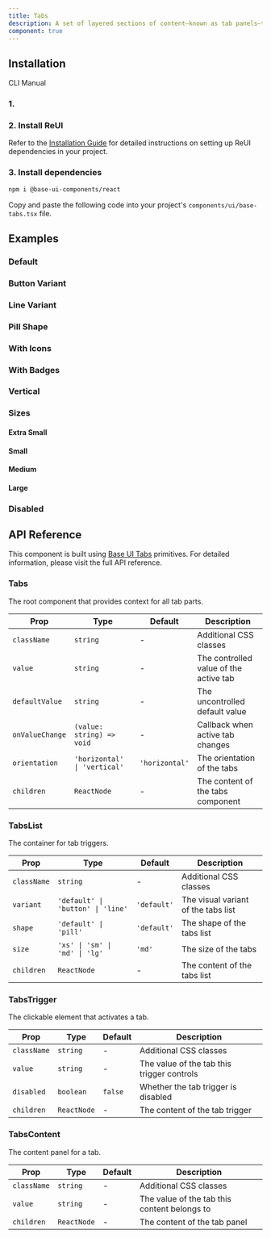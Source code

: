 ```yaml
---
title: Tabs
description: A set of layered sections of content—known as tab panels—that are displayed one at a time. Built on top of Base UI Tabs component.
component: true
---
```


## Installation

  CLI
  Manual

### 1. 

### 2. Install ReUI

Refer to the [Installation Guide](/docs/installation) for detailed instructions on setting up ReUI dependencies in your project.

### 3. Install dependencies

```bash
npm i @base-ui-components/react
```

Copy and paste the following code into your project's `components/ui/base-tabs.tsx` file.

## Examples

### Default

### Button Variant

### Line Variant

### Pill Shape

### With Icons

### With Badges

### Vertical

### Sizes

#### Extra Small

#### Small

#### Medium

#### Large

### Disabled

## API Reference

This component is built using [Base UI Tabs](https://base-ui.com/react/components/tabs) primitives. For detailed information, please visit the full API reference.

### Tabs

The root component that provides context for all tab parts.

| Prop            | Type                         | Default        | Description                            |
| --------------- | ---------------------------- | -------------- | -------------------------------------- |
| `className`     | `string`                     | -              | Additional CSS classes                 |
| `value`         | `string`                     | -              | The controlled value of the active tab |
| `defaultValue`  | `string`                     | -              | The uncontrolled default value         |
| `onValueChange` | `(value: string) => void`    | -              | Callback when active tab changes       |
| `orientation`   | `'horizontal' \| 'vertical'` | `'horizontal'` | The orientation of the tabs            |
| `children`      | `ReactNode`                  | -              | The content of the tabs component      |

### TabsList

The container for tab triggers.

| Prop        | Type                              | Default     | Description                         |
| ----------- | --------------------------------- | ----------- | ----------------------------------- |
| `className` | `string`                          | -           | Additional CSS classes              |
| `variant`   | `'default' \| 'button' \| 'line'` | `'default'` | The visual variant of the tabs list |
| `shape`     | `'default' \| 'pill'`             | `'default'` | The shape of the tabs list          |
| `size`      | `'xs' \| 'sm' \| 'md' \| 'lg'`    | `'md'`      | The size of the tabs                |
| `children`  | `ReactNode`                       | -           | The content of the tabs list        |

### TabsTrigger

The clickable element that activates a tab.

| Prop        | Type        | Default | Description                                |
| ----------- | ----------- | ------- | ------------------------------------------ |
| `className` | `string`    | -       | Additional CSS classes                     |
| `value`     | `string`    | -       | The value of the tab this trigger controls |
| `disabled`  | `boolean`   | `false` | Whether the tab trigger is disabled        |
| `children`  | `ReactNode` | -       | The content of the tab trigger             |

### TabsContent

The content panel for a tab.

| Prop        | Type        | Default | Description                                  |
| ----------- | ----------- | ------- | -------------------------------------------- |
| `className` | `string`    | -       | Additional CSS classes                       |
| `value`     | `string`    | -       | The value of the tab this content belongs to |
| `children`  | `ReactNode` | -       | The content of the tab panel                 |